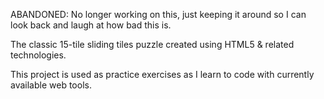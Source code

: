 ABANDONED: No longer working on this, just keeping it around so I can look back and laugh at how bad this is.

The classic 15-tile sliding tiles puzzle created using HTML5 & related technologies.

This project is used as practice exercises as I learn to code with currently available web tools.
